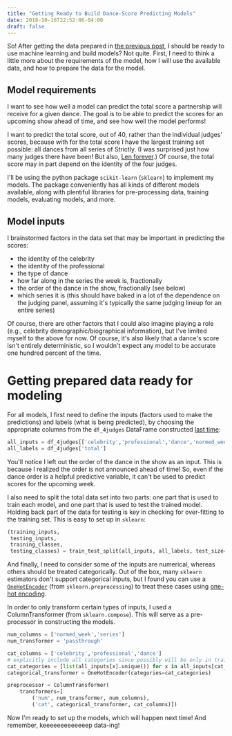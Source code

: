 ```yaml
---
title: "Getting Ready to Build Dance-Score Predicting Models"
date: 2018-10-16T22:52:06-04:00
draft: false
---
```


So! After getting the data prepared in [the previous post](../data-prep), I should be ready to use machine learning and build models? Not quite. First, I need to think a little more about the requirements of the model, how I will use the available data, and how to prepare the data for the model.

## Model requirements

I want to see how well a model can predict the total score a partnership will receive for a given dance. The goal is to be able to predict the scores for an upcoming show ahead of time, and see how well the model performs!

I want to predict the total score, out of 40, rather than the individual judges' scores, because with for the total score I have the largest training set possible: all dances from all series of Strictly. (I was surprised just how many judges there have been! But also, [Len forever](https://giphy.com/gifs/bbc-xUOxfljQpQdYB4r9Yc/tile).) Of course, the total score may in part depend on the identity of the four judges.

I'll be using the python package `scikit-learn` (`sklearn`) to implement my models. The package conveniently has all kinds of different models available, along with plentiful libraries for pre-processing data, training models, evaluating models, and more.

## Model inputs

I brainstormed factors in the data set that may be important in predicting the scores:

- the identity of the celebrity
- the identity of the professional
- the type of dance
- how far along in the series the week is, fractionally
- the order of the dance in the show, fractionally (see below)
- which series it is (this should have baked in a lot of the dependence on the judging panel, assuming it's typically the same judging lineup for an entire series)

Of course, there are other factors that I could also imagine playing a role (e.g., celebrity demographic/biographical information), but I've limited myself to the above for now. Of course, it's also likely that a dance's score isn't entirely deterministic, so I wouldn't expect any model to be accurate one hundred percent of the time.

# Getting prepared data ready for modeling

For all models, I first need to define the inputs (factors used to make the predictions) and labels (what is being predicted), by choosing the appropriate columns from the `df_4judges` DataFrame constructed [last time](../data-prep):

```python
all_inputs = df_4judges[['celebrity','professional','dance','normed_week','series']]
all_labels = df_4judges['total']
```

You'll notice I left out the order of the dance in the show as an input. This is because I realized the order is not announced ahead of time! So, even if the dance order is a helpful predictive variable, it can't be used to predict scores for the upcoming week.

I also need to split the total data set into two parts: one part that is used to train each model, and one part that is used to test the trained model. Holding back part of the data for testing is key in checking for over-fitting to the training set. This is easy to set up in `sklearn`:

```python
(training_inputs,
 testing_inputs,
 training_classes,
 testing_classes) = train_test_split(all_inputs, all_labels, test_size=0.25, random_state=1)
```

And finally, I need to consider some of the inputs are numerical, whereas others should be treated categorically. Out of the box, many `sklearn` estimators don't support categorical inputs, but I found you can use a [`OneHotEncoder`](http://scikit-learn.org/stable/modules/generated/sklearn.preprocessing.OneHotEncoder.html) (from `sklearn.preprocessing`) to treat these cases using [one-hot encoding](https://en.wikipedia.org/wiki/One-hot).

In order to only transform certain types of inputs, I used a ColumnTransformer (from `sklearn.compose`). This will serve as a pre-processor in constructing the models.

```python
num_columns = ['normed_week','series']
num_transformer = 'passthrough'

cat_columns = ['celebrity','professional','dance']
# explicitly include all categories since possibly will be only in training data and not testing
cat_categories = [list(all_inputs[x].unique()) for x in all_inputs[cat_columns]]
categorical_transformer = OneHotEncoder(categories=cat_categories)

preprocessor = ColumnTransformer(
    transformers=[
        ('num', num_transformer, num_columns),
        ('cat', categorical_transformer, cat_columns)])
```

Now I'm ready to set up the models, which will happen next time! And remember, keeeeeeeeeeeeep data-ing!
